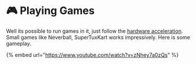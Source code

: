 # 🎮 Playing Games

Well its possible to run games in it, just follow the [hardware acceleration](hardware-acceleration.md). Small games like Neverball, SuperTuxKart works impressively. Here is some gameplay.

{% embed url="https://www.youtube.com/watch?v=zNhey7a0zQs" %}
